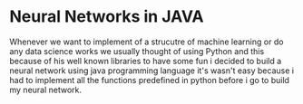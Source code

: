 Neural Networks in JAVA
===========

Whenever we want to implement of a strucutre of machine learning or do any data science works we usually thought of using Python and this because of his well known libraries
to have some fun i decided to build a neural network using java programming language it's wasn't easy because i had to implement all the functions predefined in python before i go to build my neural network.

